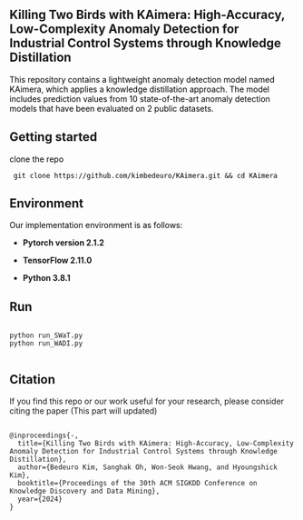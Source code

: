 Killing Two Birds with KAimera: High-Accuracy, Low-Complexity Anomaly Detection for Industrial Control Systems through Knowledge Distillation
-------------
<span style="color:black;"> This repository contains a lightweight anomaly detection model named KAimera, which applies a knowledge distillation approach. The model includes prediction values from 10 state-of-the-art anomaly detection models that have been evaluated on 2 public datasets. </span>

Getting started
-------------
<span style="color:black;"> clone the repo </span>

<pre><code><span style="color:black;"> git clone https://github.com/kimbedeuro/KAimera.git && cd KAimera </span>
</code></pre>

Environment
-------------
<span style="color:black;"> Our implementation environment is as follows: </span>

* **Pytorch version 2.1.2**
  
* **TensorFlow 2.11.0**
  
* **Python 3.8.1**

Run
-------------
<pre><code>
python run_SWaT.py
python run_WADI.py
 </code></pre>
 
Citation
-------------
If you find this repo or our work useful for your research, please consider citing the paper
(This part will updated)

<pre><code>
@inproceedings{-,
  title={Killing Two Birds with KAimera: High-Accuracy, Low-Complexity Anomaly Detection for Industrial Control Systems through Knowledge Distillation},
  author={Bedeuro Kim, Sanghak Oh, Won-Seok Hwang, and Hyoungshick Kim},
  booktitle={Proceedings of the 30th ACM SIGKDD Conference on Knowledge Discovery and Data Mining},
  year={2024}
}
</code></pre>

